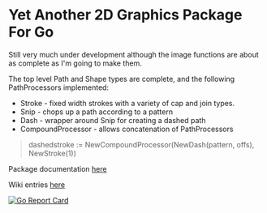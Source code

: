 # Yet Another 2D Graphics Package For Go

Still very much under development although the image functions are about as complete as I'm going to make them.

The top level Path and Shape types are complete, and the following PathProcessors implemented:
- Stroke - fixed width strokes with a variety of cap and join types.
- Snip - chops up a path according to a pattern
- Dash - wrapper around Snip for creating a dashed path
- CompoundProcessor - allows concatenation of PathProcessors
> dashedstroke := NewCompoundProcessor(NewDash(pattern, offs), NewStroke(1))

Package documentation [here](https://pkg.go.dev/github.com/jphsd/graphics2d)

Wiki entries [here](https://github.com/jphsd/graphics2d/wiki)

[![Go Report Card](https://goreportcard.com/badge/github.com/jphsd/graphics2d)](https://goreportcard.com/report/github.com/jphsd/graphics2d)
